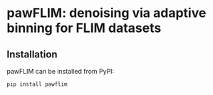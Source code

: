 # pawFLIM: denoising via adaptive binning for FLIM datasets

## Installation

pawFLIM can be installed from PyPI:

```
pip install pawflim
```

